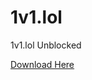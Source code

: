# 1v1.lol
1v1.lol Unblocked

<a href="https://github.com/Rac3trase/1v1.lol/archive/refs/heads/main.zip">Download Here</a>
